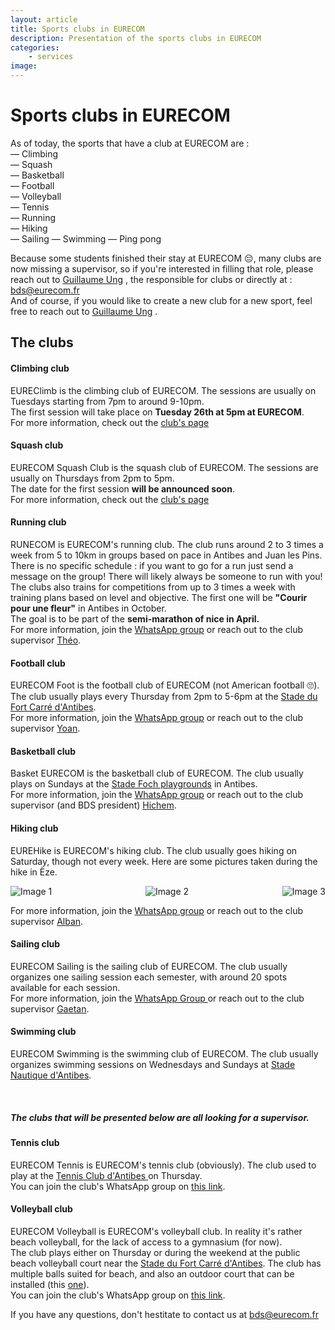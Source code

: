 ```yaml
---
layout: article
title: Sports clubs in EURECOM
description: Presentation of the sports clubs in EURECOM
categories:
    - services
image: 
---
```


# Sports clubs in EURECOM

As of today, the sports that have a club at EURECOM are :   
— Climbing  
— Squash    
— Basketball    
— Football  
— Volleyball    
— Tennis    
— Running   
— Hiking    
— Sailing 
— Swimming
— Ping pong 

Because some students finished their stay at EURECOM 😔, many clubs are now missing a supervisor, so if you're interested in filling that role, please reach out to [Guillaume Ung](<mailto:ung@eurecom.fr>) <i class="fa-solid fa-envelope"></i>, the responsible for clubs or directly at : bds@eurecom.fr        
And of course, if you would like to create a new club for a new sport, feel free to reach out to [Guillaume Ung](<mailto:ung@eurecom.fr>) <i class="fa-solid fa-envelope"></i>.


## The clubs

#### Climbing club
EUREClimb is the climbing club of EURECOM. The sessions are usually on Tuesdays starting from 7pm to around 9-10pm.         
The first session will take place on <b>Tuesday 26th at 5pm at EURECOM</b>.    
For more information, check out the <a href=/posts/climbing> club's page </a>

#### Squash club
EURECOM Squash Club is the squash club of EURECOM. The sessions are usually on Thursdays from 2pm to 5pm.  
The date for the first session <b>will be announced soon</b>.   
For more information, check out the <a href=/posts/squash> club's page </a>

#### Running club
RUNECOM is EURECOM's running club. The club runs around 2 to 3 times a week from 5 to 10km in groups based on pace in Antibes and Juan les Pins. There is no specific schedule : if you want to go for a run just send a message on the group! There will likely always be someone to run with you!  
The clubs also trains for competitions from up to 3 times a week with training plans based on level and objective. The first one will be <b>"Courir pour une fleur"</b> in Antibes in October.    
The goal is to be part of the <b>semi-marathon of nice in April.</b>    
For more information, join the <a href="https://chat.whatsapp.com/IT2raKGyjwL6FTVr8Strc5" target="_blank">WhatsApp group</a> or reach out to the club supervisor [Théo](<mailto:bonnet@eurecom.fr>).


#### Football club
EURECOM Foot is the football club of EURECOM (not American football 🙄). The club usually plays every Thursday from 2pm to 5-6pm at the <a href="https://www.google.fr/maps/place/Stade+du+Fort+Carr%C3%A9,+60+Av.+du+11+Novembre,+06600+Antibes/@43.5913565,7.1241644,17.19z/data=!4m6!3m5!1s0x12cdd50d8e00eec9:0x9882afa2d1211a4c!8m2!3d43.5912808!4d7.125662!16zL20vMGJjN3pm?entry=ttu" target="_blank">Stade du Fort Carré d'Antibes</a>.   
For more information, join the <a href="https://chat.whatsapp.com/CMfvgHNPRfZ42nBmBliwde" target="_blank">WhatsApp group</a> or reach out to the club supervisor [Yoan](<mailto:houngnib@eurecom.fr>).     

#### Basketball club
Basket EURECOM is the basketball club of EURECOM. The club usually plays on Sundays at the <a href="https://www.google.fr/maps/place/Stade+Foch/@43.5777781,7.1188976,18.32z/data=!4m6!3m5!1s0x12cdd565f1cc6bd9:0x995b6de1c1cdc9b4!8m2!3d43.5776076!4d7.1204709!16s%2Fg%2F11fx7t6vrz?entry=ttu">Stade Foch playgrounds</a> in Antibes.  
For more information, join the <a href="https://chat.whatsapp.com/KkWIvKknHEu3Vm89TvRM7t" target="_blank">WhatsApp group</a> or reach out to the club supervisor (and BDS president) [Hichem](<mailto:khettab@eurecom.fr>).  


#### Hiking club
EUREHike is EURECOM's hiking club. The club usually goes hiking on Saturday, though not every week. Here are some pictures taken during the hike in Èze.
<div style="display: flex; justify-content: space-between;">
  <img src="hiking1.jpg" alt="Image 1"  style="flex 1; max-width: 33%">
  <img src="hiking2.jpg" alt="Image 2"  style="flex 1; max-width: 33%">
  <img src="hiking3.jpg" alt="Image 3"  style="flex 1; max-width: 33%">
</div>

For more information, join the <a href="https://chat.whatsapp.com/LUX7JH9BpEfDvb598sEOyG" target="_blank">WhatsApp group</a> or reach out to the club supervisor [Alban](mailto:sarrazin@eurecom.fr).

#### Sailing club
EURECOM Sailing is the sailing club of EURECOM. The club usually organizes one sailing session each semester, with around 20 spots available for each session.  
For more information, join the <a href="https://chat.whatsapp.com/IDihettKmxML5A3kPzJiol" target="_blank"> WhatsApp Group </a> or reach out to the club supervisor [Gaetan](<mailto:plisson@eurecom.fr>).

#### Swimming club
EURECOM Swimming is the swimming club of EURECOM. The club usually organizes swimming sessions on Wednesdays and Sundays at <a href="https://www.google.com/maps/place//data=!4m2!3m1!1s0x12cdd51218dfee7f:0x16f5e212bd0eda57?sa=X&ved=1t:8290&ictx=111">Stade Nautique d'Antibes</a>.

&nbsp;
&nbsp;
&nbsp;
&nbsp;

<h5>The clubs that will be presented below are all <b> looking for a supervisor</b>.</h5>


#### Tennis club
EURECOM Tennis is EURECOM's tennis club (obviously). The club used to play at the <a href="https://www.google.com/maps/place/Tennis+Club+d'Antibes+%26+Padel/@43.5906006,7.1178119,17z/data=!3m1!4b1!4m6!3m5!1s0x12cdd515aa3979a7:0x5095144c3a72eb7a!8m2!3d43.5906006!4d7.1178119!16s%2Fg%2F1wz3b6cq?entry=ttu" target="_blank">Tennis Club d'Antibes </a> on Thursday.     
You can join the club's WhatsApp group on <a href="https://chat.whatsapp.com/JitLAVkrv9X6x4wfCqzw5q" target="_blank">this link</a>. 


#### Volleyball club
EURECOM Volleyball is EURECOM's volleyball club. In reality it's rather beach volleyball, for the lack of access to a gymnasium (for now).       
The club plays either on Thursday or during the weekend at the public beach volleyball court near the <a href="https://www.google.fr/maps/place/Stade+du+Fort+Carr%C3%A9,+60+Av.+du+11+Novembre,+06600+Antibes/@43.5913565,7.1241644,17.19z/data=!4m6!3m5!1s0x12cdd50d8e00eec9:0x9882afa2d1211a4c!8m2!3d43.5912808!4d7.125662!16zL20vMGJjN3pm?entry=ttu" target="_blank">Stade du Fort Carré d'Antibes</a>. The club has multiple balls suited for beach, and also an outdoor court that can be installed (this <a href="https://www.decathlon.fr/p/set-de-beach-volley-dimensions-officielles-bv900-jaune/_/R-p-9133?mc=8408762" target="_blank">one</a>).      
You can join the club's WhatsApp group on <a href="https://chat.whatsapp.com/K0td5tTqlSMH19PiXXGLdG" target="_blank">this link</a>. 

If you have any questions, don't hestitate to contact us at bds@eurecom.fr

